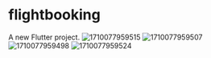 # flightbooking

A new Flutter project.
![1710077959515](https://github.com/irehmaan/flightUI/assets/88653030/9825d364-30c9-4d2d-ab3f-25cba66551a5)
![1710077959507](https://github.com/irehmaan/flightUI/assets/88653030/79116912-b8ea-4062-9280-4c513c26f283)
![1710077959498](https://github.com/irehmaan/flightUI/assets/88653030/04dfab1f-8287-4490-a538-533ca7a2897b)
![1710077959524](https://github.com/irehmaan/flightUI/assets/88653030/1aacc19a-05a6-4046-b763-da1e7f63ad2a)
